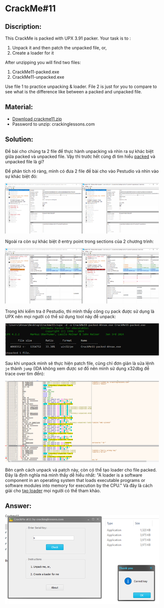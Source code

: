 # CrackMe#11

## Discription:
This CrackMe is packed with UPX 3.91 packer. Your task is to :

1. Unpack it and then patch the unpacked file, or,
2. Create a loader for it

After unzipping you will find two files:

1. CrackMe11-packed.exe
2. CrackMe11-unpacked.exe

Use file 1 to practice unpacking & loader. File 2 is just for you to compare to see what is the difference like between a packed and unpacked file.

## Material:
- [Download crackme11.zip](https://github.com/paulchin/github-crackmes/blob/master/Crackme11.zip)
- Password to unzip: crackinglessons.com

## Solution:

Đề bài cho chúng ta 2 file để thực hành unpacking và nhìn ra sự khác biệt giữa packed và unpacked file. Vậy thì trước hết cùng đi tìm hiểu [packed](https://www.infosecinstitute.com/resources/malware-analysis/analyzing-packed-malware/) và unpacked file là gì?

Để phân tích rõ ràng, mình có đưa 2 file đề bài cho vào Pestudio và nhìn vào sự khác biệt đó:

![alt text](image.png)

Ngoài ra còn sự khác biệt ở entry point trong sections của 2 chương trình:

![alt text](image-1.png)

Trong khi kiểm tra ở Pestudio, thì mình thấy công cụ pack được sử dụng là UPX nên mọi người có thể sử dụng tool này để unpack:

![alt text](image-2.png)

Sau khi unpack mình sẽ thực hiện patch file, cũng chỉ đơn giản là sửa lệnh `je` thành `jump` (IDA không xem được sơ đồ nên mình sử dụng x32dbg để trace over tìm đến):

![alt text](image-3.png)

Bên cạnh cách unpack và patch này, còn có thể tạo loader cho file packed. Đây là định nghĩa mà mình thấy dễ hiểu nhất: "A loader is a software component in an operating system that loads executable programs or software modules into memory for execution by the CPU." Và đây là cách giải cho [tạo loader](https://elhacker.info/Cursos/Software%20Ethical%20Hacking%20-%20How%20to%20Crack%20Software%20Legally/29.%20Cracking%20software%20using%20loaders/2.1%20creating-a-loader.txt) mọi người có thể tham khảo.

## Answer:
![alt text](image-4.png)